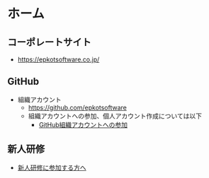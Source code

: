 # ホーム

## コーポレートサイト

- <https://epkotsoftware.co.jp/>

## GitHub

- 組織アカウント
  - <https://github.com/epkotsoftware>
  - 組織アカウントへの参加、個人アカウント作成については以下
    - [GitHub組織アカウントへの参加](./../github/index.md)

## 新人研修

- [新人研修に参加する方へ](../training/index.md)
